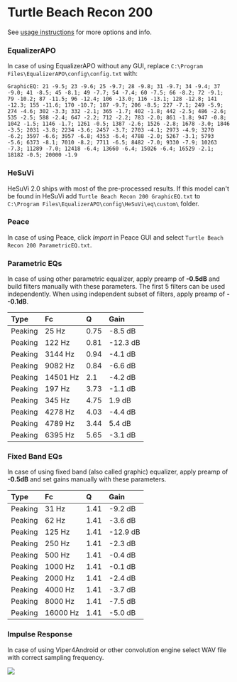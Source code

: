# Turtle Beach Recon 200
See [usage instructions](https://github.com/jaakkopasanen/AutoEq#usage) for more options and info.

### EqualizerAPO
In case of using EqualizerAPO without any GUI, replace `C:\Program Files\EqualizerAPO\config\config.txt`
with:
```
GraphicEQ: 21 -9.5; 23 -9.6; 25 -9.7; 28 -9.8; 31 -9.7; 34 -9.4; 37 -9.0; 41 -8.5; 45 -8.1; 49 -7.7; 54 -7.4; 60 -7.5; 66 -8.2; 72 -9.1; 79 -10.2; 87 -11.5; 96 -12.4; 106 -13.0; 116 -13.1; 128 -12.8; 141 -12.3; 155 -11.6; 170 -10.7; 187 -9.7; 206 -8.5; 227 -7.1; 249 -5.9; 274 -4.6; 302 -3.3; 332 -2.1; 365 -1.7; 402 -1.8; 442 -2.5; 486 -2.6; 535 -2.5; 588 -2.4; 647 -2.2; 712 -2.2; 783 -2.0; 861 -1.8; 947 -0.8; 1042 -1.5; 1146 -1.7; 1261 -0.5; 1387 -2.6; 1526 -2.8; 1678 -3.0; 1846 -3.5; 2031 -3.8; 2234 -3.6; 2457 -3.7; 2703 -4.1; 2973 -4.9; 3270 -6.2; 3597 -6.6; 3957 -6.8; 4353 -6.4; 4788 -2.0; 5267 -3.1; 5793 -5.6; 6373 -8.1; 7010 -8.2; 7711 -6.5; 8482 -7.0; 9330 -7.9; 10263 -7.3; 11289 -7.0; 12418 -6.4; 13660 -6.4; 15026 -6.4; 16529 -2.1; 18182 -0.5; 20000 -1.9
```

### HeSuVi
HeSuVi 2.0 ships with most of the pre-processed results. If this model can't be found in HeSuVi add
`Turtle Beach Recon 200 GraphicEQ.txt` to `C:\Program Files\EqualizerAPO\config\HeSuVi\eq\custom\` folder.

### Peace
In case of using Peace, click *Import* in Peace GUI and select `Turtle Beach Recon 200 ParametricEQ.txt`.

### Parametric EQs
In case of using other parametric equalizer, apply preamp of **-0.5dB** and build filters manually
with these parameters. The first 5 filters can be used independently.
When using independent subset of filters, apply preamp of **--0.1dB**.

| Type    | Fc       |    Q | Gain     |
|:--------|:---------|:-----|:---------|
| Peaking | 25 Hz    | 0.75 | -8.5 dB  |
| Peaking | 122 Hz   | 0.81 | -12.3 dB |
| Peaking | 3144 Hz  | 0.94 | -4.1 dB  |
| Peaking | 9082 Hz  | 0.84 | -6.6 dB  |
| Peaking | 14501 Hz | 2.1  | -4.2 dB  |
| Peaking | 197 Hz   | 3.73 | -1.1 dB  |
| Peaking | 345 Hz   | 4.75 | 1.9 dB   |
| Peaking | 4278 Hz  | 4.03 | -4.4 dB  |
| Peaking | 4789 Hz  | 3.44 | 5.4 dB   |
| Peaking | 6395 Hz  | 5.65 | -3.1 dB  |

### Fixed Band EQs
In case of using fixed band (also called graphic) equalizer, apply preamp of **-0.5dB** and set
gains manually with these parameters.

| Type    | Fc       |    Q | Gain     |
|:--------|:---------|:-----|:---------|
| Peaking | 31 Hz    | 1.41 | -9.2 dB  |
| Peaking | 62 Hz    | 1.41 | -3.6 dB  |
| Peaking | 125 Hz   | 1.41 | -12.9 dB |
| Peaking | 250 Hz   | 1.41 | -2.3 dB  |
| Peaking | 500 Hz   | 1.41 | -0.4 dB  |
| Peaking | 1000 Hz  | 1.41 | -0.1 dB  |
| Peaking | 2000 Hz  | 1.41 | -2.4 dB  |
| Peaking | 4000 Hz  | 1.41 | -3.7 dB  |
| Peaking | 8000 Hz  | 1.41 | -7.5 dB  |
| Peaking | 16000 Hz | 1.41 | -5.0 dB  |

### Impulse Response
In case of using Viper4Android or other convolution engine select WAV file with correct sampling frequency.

![](https://raw.githubusercontent.com/jaakkopasanen/AutoEq/master/results/rtings/avg/Turtle%20Beach%20Recon%20200/Turtle%20Beach%20Recon%20200.png)